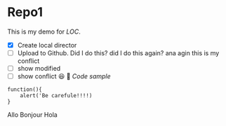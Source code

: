 # Repo1
This is my demo for *LOC*.
- [x] Create local director
- [ ] Upload to Github.  Did I do this? did I do this again? ana agin this is my conflict
- [ ] show modified
- [ ] show conflict
:laughing:
:guitar:
*Code sample*
```
function(){
    alert('Be carefule!!!!)
}
```
Allo
Bonjour
Hola


